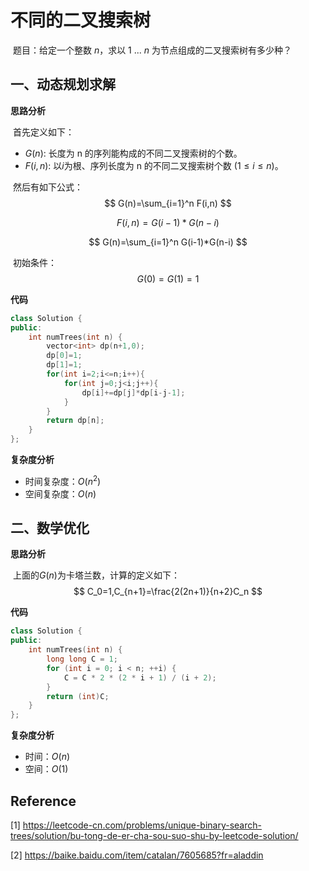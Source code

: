 # 不同的二叉搜索树

​		题目：给定一个整数 *n*，求以 1 ... *n* 为节点组成的二叉搜索树有多少种？



## 一、动态规划求解

**思路分析**

​		首先定义如下：

- $G(n)$: 长度为 n 的序列能构成的不同二叉搜索树的个数。
- $F(i,n)$: 以$i$为根、序列长度为 n 的不同二叉搜索树个数 $(1 \leq i \leq n)$。

​		然后有如下公式：
$$
G(n)=\sum_{i=1}^n F(i,n)
$$

$$
F(i,n)=G(i-1)*G(n-i)
$$

$$
G(n)=\sum_{i=1}^n G(i-1)*G(n-i)
$$

​		初始条件：
$$
G(0)=G(1)=1
$$


**代码**

```C++
class Solution {
public:
    int numTrees(int n) {
        vector<int> dp(n+1,0);
        dp[0]=1;
        dp[1]=1;
        for(int i=2;i<=n;i++){
            for(int j=0;j<i;j++){
                dp[i]+=dp[j]*dp[i-j-1];
            }
        }
        return dp[n];
    }
};
```



**复杂度分析**

* 时间复杂度：$O(n^2)$
* 空间复杂度：$O(n)$



## 二、数学优化

**思路分析**

​		上面的$G(n)$为卡塔兰数，计算的定义如下：
$$
C_0=1,C_{n+1}=\frac{2(2n+1)}{n+2}C_n
$$


**代码**

```C++
class Solution {
public:
    int numTrees(int n) {
        long long C = 1;
        for (int i = 0; i < n; ++i) {
            C = C * 2 * (2 * i + 1) / (i + 2);
        }
        return (int)C;
    }
};
```



**复杂度分析**

* 时间：$O(n)$
* 空间：$O(1)$



## Reference

[1] https://leetcode-cn.com/problems/unique-binary-search-trees/solution/bu-tong-de-er-cha-sou-suo-shu-by-leetcode-solution/

[2] https://baike.baidu.com/item/catalan/7605685?fr=aladdin

